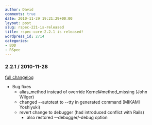 ```yaml
---
author: David
comments: true
date: 2010-11-29 19:21:29+00:00
layout: post
slug: rspec-221-is-released
title: rspec-core-2.2.1 is released!
wordpress_id: 2714
categories:
- BDD
- RSpec
---
```


### 2.2.1 / 2010-11-28

[full changelog](http://github.com/rspec/rspec-core/compare/v2.2.0...v2.2.1)

* Bug fixes
  * alias_method instead of override Kernel#method_missing (John Wilger)
  * changed --autotest to --tty in generated command (MIKAMI Yoshiyuki) 
  * revert change to debugger (had introduced conflict with Rails)
    * also restored --debugger/-debug option

